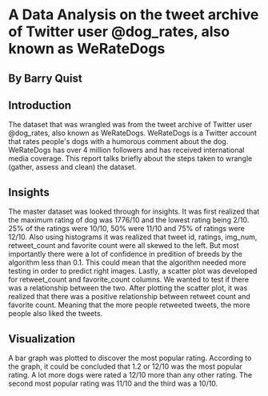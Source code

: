 # A Data Analysis on the tweet archive of Twitter user @dog_rates, also known as WeRateDogs
## By Barry Quist

## Introduction
The dataset that was wrangled was from the tweet archive of Twitter user @dog_rates, also known as WeRateDogs. WeRateDogs is a Twitter account that rates people's dogs with a humorous comment about the dog. WeRateDogs has over 4 million followers and has received international media coverage. This report talks briefly about the steps taken to wrangle (gather, assess and clean) the dataset.

## Insights
The master dataset was looked through for insights. It was first realized that the maximum rating of dog was 1776/10 and the lowest rating being 2/10. 25% of the ratings were 10/10, 50% were 11/10 and 75% of ratings were 12/10. Also using histograms it was realized that tweet id, ratings, img_num, retweet_count and favorite count were all skewed to the left. But most importantly there were a lot of confidence in predition of breeds by the algorithm less than 0.1. This could mean that the algorithm needed more testing in order to predict right images. Lastly, a scatter plot was developed for retweet_count and favorite_count columns. We wanted to test if there was a relationship between the two. After plotting the scatter plot, it was realized that there was a positive relationship between retweet count and favorite count. Meaning that the more people retweeted tweets, the more people also liked the tweets.

## Visualization
A bar graph was plotted to discover the most popular rating. According to the graph, it could be concluded that 1.2 or 12/10 was the most popular rating. A lot more dogs were rated a 12/10 more than any other rating. The second most popular rating was 11/10 and the third was a 10/10.
